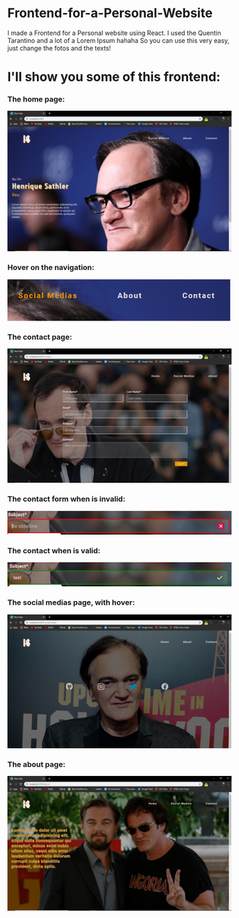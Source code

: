 # Frontend-for-a-Personal-Website
I made a Frontend for a Personal website using React. I used  the Quentin Tarantino and a lot of a Lorem Ipsum hahaha So you can use this very easy, just change the fotos and the texts!

# I'll show you some of this frontend:

### The home page: 
![](https://github.com/HenriqueSath/Frontend-for-a-Personal-Website/blob/master/ImagesForMd/home.PNG)

### Hover on the navigation:
![](https://github.com/HenriqueSath/Frontend-for-a-Personal-Website/blob/master/ImagesForMd/hover.PNG)

### The contact page:
![](https://github.com/HenriqueSath/Frontend-for-a-Personal-Website/blob/master/ImagesForMd/contact.PNG)

### The contact form when is invalid:
![](https://github.com/HenriqueSath/Frontend-for-a-Personal-Website/blob/master/ImagesForMd/contact%20invalid.PNG)

### The contact when is valid:
![](https://github.com/HenriqueSath/Frontend-for-a-Personal-Website/blob/master/ImagesForMd/contact%20valid.PNG)

### The social medias page, with hover:
![](https://github.com/HenriqueSath/Frontend-for-a-Personal-Website/blob/master/ImagesForMd/social%20medias%20with%20hover.PNG)

### The about page:
![](https://github.com/HenriqueSath/Frontend-for-a-Personal-Website/blob/master/ImagesForMd/about%201.PNG)
